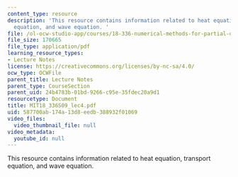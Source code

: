 ```yaml
---
content_type: resource
description: 'This resource contains information related to heat equation, transport
  equation, and wave equation. '
file: /ol-ocw-studio-app/courses/18-336-numerical-methods-for-partial-differential-equations-spring-2009/587700ab174a13d8eedb388932f01069_MIT18_336S09_lec4.pdf
file_size: 170665
file_type: application/pdf
learning_resource_types:
- Lecture Notes
license: https://creativecommons.org/licenses/by-nc-sa/4.0/
ocw_type: OCWFile
parent_title: Lecture Notes
parent_type: CourseSection
parent_uid: 24b4783b-01bd-9266-c95e-35fdec20a9d1
resourcetype: Document
title: MIT18_336S09_lec4.pdf
uid: 587700ab-174a-13d8-eedb-388932f01069
video_files:
  video_thumbnail_file: null
video_metadata:
  youtube_id: null
---
```

This resource contains information related to heat equation, transport equation, and wave equation. 